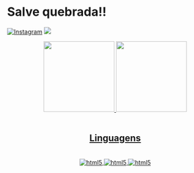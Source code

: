 # Salve quebrada!!
[![Instagram](https://img.shields.io/badge/Instagram-E4405F?style=for-the-badge&logo=instagram&logoColor=white)]([(https://www.instagram.com/fernandessalec/)](https://www.instagram.com/fernandessalec_/))
<a href = "mailto:alec_nunes@estudante.sesisenai.org.br"><img src="https://img.shields.io/badge/-Gmail-%23333?style=for-the-badge&logo=gmail&logoColor=white" target="_blank"></a>

<div align="center">

 <a href="https://github.com/Fernandessalec">
 <img height="165em" loading="lazy" height="180em" src="https://github-readme-stats.vercel.app/api/top-langs/?username=Fernandessalec&layout=compact&langs_count=7&theme=dracula"/> 
 <img height="165em" loading="lazy" height="180em" src="https://github-readme-stats.vercel.app/api?username=Fernandessalec&show_icons=true&theme=dracula&include_all_commits=true&count_private=true"/>

 </div> 

<br> 

<h2 align="center"> Linguagens </h2>
<div align="center" style="display: inline_block;"><br/>
  <img align="center" alt="html5" src="https://img.shields.io/badge/HTML-239120?style=for-the-badge&logo=html5&logoColor=white"/>
  <img align="center" alt="html5" src="https://img.shields.io/badge/CSS-239120?&style=for-the-badge&logo=css3&logoColor=white"/>
  <img align="center" alt="html5" src="https://img.shields.io/badge/JavaScript-F7DF1E?style=for-the-badge&logo=javascript&logoColor=black"/>
</div>



